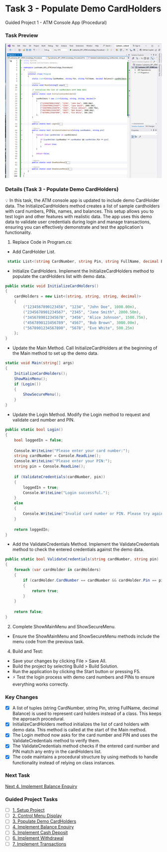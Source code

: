 # Task 3 - Populate Demo CardHolders
Guided Project 1 - ATM Console App (Procedural)

### Task Preview
![Populate Demo CardHolders](https://github.com/clydeatmcm/GP1_ATMConsoleApp/blob/3.-Populate-Demo-CardHolders/Task3_Preview.PNG)

### Details (Task 3 - Populate Demo CardHolders)
💡 In this task, the ATM console app is updated to include demo CardHolder data. The InitializeCardHolders method creates a list of sample cardholders with card numbers, PINs, names, and balances. This setup allows you to test login and other features with realistic data. The app uses this demo data to validate user credentials during login and manage transactions, ensuring you can effectively demonstrate and test the application's functionality.

1. Replace Code in Program.cs:
  - Add CardHolder List.
 ```csharp
  static List<(string CardNumber, string Pin, string FullName, decimal Balance)> cardHolders;
 ```
  - Initialize CardHolders. Implement the InitializeCardHolders method to populate the cardHolders list with demo data.
```csharp
public static void InitializeCardHolders()
{
    cardHolders = new List<(string, string, string, decimal)>
    {
        ("1234567890123456", "1234", "John Doe", 1000.00m),
        ("2345678901234567", "2345", "Jane Smith", 2000.50m),
        ("3456789012345678", "3456", "Alice Johnson", 1500.75m),
        ("4567890123456789", "4567", "Bob Brown", 3000.00m),
        ("5678901234567890", "5678", "Eve White", 500.25m)
    };
}
```
  - Update the Main Method. Call InitializeCardHolders at the beginning of the Main method to set up the demo data.
```csharp
static void Main(string[] args)
{
    InitializeCardHolders();
    ShowMainMenu();
    if (Login())
    {
        ShowSecureMenu();
    }
}
```
  - Update the Login Method. Modify the Login method to request and validate card number and PIN.
```csharp
public static bool Login()
{
    bool loggedIn = false;

    Console.WriteLine("Please enter your card number:");
    string cardNumber = Console.ReadLine();
    Console.WriteLine("Please enter your PIN:");
    string pin = Console.ReadLine();

    if (ValidateCredentials(cardNumber, pin))
    {
        loggedIn = true;
        Console.WriteLine("Login successful.");
    }
    else
    {
        Console.WriteLine("Invalid card number or PIN. Please try again.");
    }

    return loggedIn;
}
```
  - Add the ValidateCredentials Method. Implement the ValidateCredentials method to check the entered credentials against the demo data.
```csharp
public static bool ValidateCredentials(string cardNumber, string pin)
{
    foreach (var cardHolder in cardHolders)
    {
        if (cardHolder.CardNumber == cardNumber && cardHolder.Pin == pin)
        {
            return true;
        }
    }

    return false;
}
```
2. Complete ShowMainMenu and ShowSecureMenu.
  - Ensure the ShowMainMenu and ShowSecureMenu methods include the menu code from the previous task.
4. Build and Test:
  - Save your changes by clicking File > Save All.
  - Build the project by selecting Build > Build Solution.
  - Run the application by clicking the Start button or pressing F5.
  - ⚡ Test the login process with demo card numbers and PINs to ensure everything works correctly.

### Key Changes
- [x] A list of tuples (string CardNumber, string Pin, string FullName, decimal Balance) is used to represent card holders instead of a class. This keeps the approach procedural.
- [x] InitializeCardHolders method initializes the list of card holders with demo data. This method is called at the start of the Main method.
- [x] The Login method now asks for the card number and PIN and uses the ValidateCredentials method to verify them.
- [x] The ValidateCredentials method checks if the entered card number and PIN match any entry in the cardHolders list.
- [x] The code maintains a procedural structure by using methods to handle functionality instead of relying on class instances.

### Next Task
[Next 4. Implement Balance Enquiry](https://github.com/clydeatmcm/GP1_ATMConsoleApp/blob/4.-Implement-Balance-Enquiry/README.md)

### Guided Project Tasks

- [ ] [1. Setup Project](https://github.com/clydeatmcm/GP1_ATMConsoleApp/blob/1.-Setup-Project/README.md)
- [ ] [2. Control Menu Display](https://github.com/clydeatmcm/GP1_ATMConsoleApp/blob/2.-Control-Menu-Display/README.md)
- [ ] [3. Populate Demo CardHolders](https://github.com/clydeatmcm/GP1_ATMConsoleApp/blob/3.-Populate-Demo-CardHolders/README.md)
- [ ] [4. Implement Balance Enquiry](https://github.com/clydeatmcm/GP1_ATMConsoleApp/blob/4.-Implement-Balance-Enquiry/README.md)
- [ ] [5. Implement Cash Deposit](https://github.com/clydeatmcm/GP1_ATMConsoleApp/blob/5.-Implement-Cash-Deposit/README.md)
- [ ] [6. Implement Withdrawal](https://github.com/clydeatmcm/GP1_ATMConsoleApp/blob/6.-Implement-Withdrawal/README.md)
- [ ] [7. Implement Transactions](https://github.com/clydeatmcm/GP1_ATMConsoleApp/blob/7.-Implement-Transactions/README.md) 
